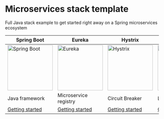 # Microservices stack template

Full Java stack example to get started right away on a Spring microservices ecosystem 

| Spring Boot | Eureka | Hystrix | Ribbon |
|--|--|--|--|
| <img src="http://www.jonclawson.com/sites/jonclawson.com/files/imagecache/small/spring-icon.png" alt="Spring Boot" width="148" height="148"> | <img src="http://www.jonclawson.com/sites/jonclawson.com/files/imagecache/small/spring-icon.png" alt="Eureka" width="148" height="148"> | <img src="https://techcrunch.com/wp-content/uploads/2012/11/hystrix-logo.png" alt="Hystrix" width="148" height="148"> | <img src="https://miro.medium.com/max/1600/1*__ug29cx5oFpvLteOegQ9g.png" alt="Material UI" width="148" height="148"> |
|Java framework|Microservice registry|Circuit Breaker|Load balancer|
| <a href="https://spring.io/guides/gs/spring-boot/">Getting started</a> | <a href="https://spring.io/guides/gs/service-registration-and-discovery/">Getting started</a> | <a href="https://github.com/Netflix/Hystrix/wiki/Getting-Started">Getting started</a> | <a href="https://spring.io/guides/gs/client-side-load-balancing/">Getting started</a> |
